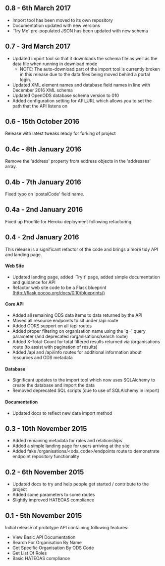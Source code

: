 0.8 - 6th March 2017
--------------------
* Import tool has been moved to its own repository
* Documentation updated with new versions
* 'Try Me' pre-populated JSON has been updated with new schema

0.7 - 3rd March 2017
--------------------
* Updated import tool so that it downloads the schema file as well as the data file when running in download mode
    * NOTE: The auto-download part of the import tool is currently broken in this release due to the data files being moved behind a portal login.
* Updated XML element names and database field names in line with December 2016 XML schema
* Updated OpenODS database schema version to 010
* Added configuration setting for API_URL which allows you to set the path that the API listens on

0.6 - 15th October 2016
-----------------------
Release with latest tweaks ready for forking of project

0.4c - 8th January 2016
---
Remove the 'address' property from address objects in the 'addresses' array.

0.4b - 7th January 2016
---
Fixed typo on 'postalCode' field name.

0.4a - 2nd January 2016
---
Fixed up Procfile for Heroku deployment following refactoring.

0.4 - 2nd January 2016
---
This release is a significant refactor of the code and brings a more tidy API and landing page.

#### Web Site
* Updated landing page, added 'TryIt' page, added simple documentation and guidance for API
* Refactor web site code to be a Flask blueprint [(http://flask.pocoo.org/docs/0.10/blueprints/)](http://flask.pocoo.org/docs/0.10/blueprints/)

#### Core API
* Added all remaining ODS data items to data returned by the API
* Moved all resource endpoints to sit under /api route
* Added CORS support on all /api routes
* Added proper filtering on organisation name using the 'q=' query parameter (and deprecated /organisations/search route)
* Added X-Total-Count for total filtered results returned via /organisations route (to assist with pagination of results)
* Added /api and /api/info routes for additional information about resources and ODS metadata

#### Database
* Significant updates to the import tool which now uses SQLAlchemy to create the database and import the data
* Removed deprecated SQL scripts (due to use of SQLAlchemy in import)

#### Documentation
* Updated docs to reflect new data import method


0.3 - 10th November 2015
---
* Added remaining metadata for roles and relationships
* Added a simple landing page for users arriving at the site
* Added fake /organisations/<ods_code>/endpoints route to demonstrate endpoint repository functionality

0.2 - 6th November 2015
---
* Updated docs to try and help people get started / contribute to the project
* Added some parameters to some routes
* Slightly improved HATEOAS compliance


0.1 - 5th November 2015
---
Initial release of prototype API containing following features:

* View Basic API Documentation
* Search For Organisation By Name
* Get Specific Organisation By ODS Code
* Get List Of Roles
* Basic HATEOAS compliance